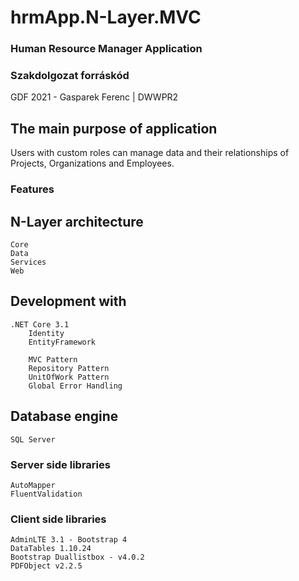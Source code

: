 # hrmApp.N-Layer.MVC

### Human Resource Manager Application

### Szakdolgozat forráskód
GDF 2021 - Gasparek Ferenc | DWWPR2

## The main purpose of application
Users with custom roles can manage data and their relationships of Projects, Organizations and Employees.


### Features

## N-Layer architecture
	Core
	Data
	Services
	Web

## Development with
	.NET Core 3.1
		Identity
		EntityFramework

		MVC Pattern
		Repository Pattern
		UnitOfWork Pattern
		Global Error Handling

## Database engine
	SQL Server

### Server side libraries
	AutoMapper
	FluentValidation


### Client side libraries
	AdminLTE 3.1 - Bootstrap 4
	DataTables 1.10.24
	Bootstrap Duallistbox - v4.0.2
	PDFObject v2.2.5
